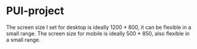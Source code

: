 # PUI-project

The screen size I set for desktop is ideally 1200 * 800, it can be flexible in a small range.
The screen size for mobile is ideally 500 * 850, also flexible in a small range.